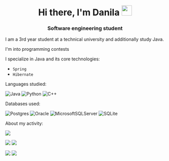 <h1 align="center">Hi there, I'm Danila </a> 
<img src="https://github.com/blackcater/blackcater/raw/main/images/Hi.gif" height="32"/></h1>
<h3 align="center">Software engineering student</h3>

I am a 3rd year student at a technical university and additionally study Java.

I'm into programming contests

I specialize in Java and its core technologies: 
- `Spring`
- `Hibernate`

Languages studied:

![Java](https://img.shields.io/badge/java-%23ED8B00.svg?style=for-the-badge&logo=java&logoColor=white)
![Python](https://img.shields.io/badge/python-3670A0?style=for-the-badge&logo=python&logoColor=ffdd54)
![C++](https://img.shields.io/badge/c++-%2300599C.svg?style=for-the-badge&logo=c%2B%2B&logoColor=white)

Databases used:

![Postgres](https://img.shields.io/badge/postgres-%23316192.svg?style=for-the-badge&logo=postgresql&logoColor=white)
![Oracle](https://img.shields.io/badge/Oracle-F80000?style=for-the-badge&logo=oracle&logoColor=white)
![MicrosoftSQLServer](https://img.shields.io/badge/Microsoft%20SQL%20Sever-CC2927?style=for-the-badge&logo=microsoft%20sql%20server&logoColor=white)
![SQLite](https://img.shields.io/badge/sqlite-%2307405e.svg?style=for-the-badge&logo=sqlite&logoColor=white)

About my activity:

![](https://github-profile-summary-cards.vercel.app/api/cards/profile-details?username=brash-ram&theme=solarized_dark)

![](https://github-profile-summary-cards.vercel.app/api/cards/most-commit-language?username=brash-ram&theme=solarized_dark) 
![](https://github-profile-summary-cards.vercel.app/api/cards/repos-per-language?username=brash-ram&theme=solarized_dark)

![](https://github-profile-summary-cards.vercel.app/api/cards/stats?username=brash-ram&theme=solarized_dark) 
![](https://github-profile-summary-cards.vercel.app/api/cards/productive-time?username=brash-ram&theme=solarized_dark)
